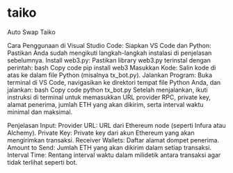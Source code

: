 # taiko
Auto Swap Taiko 

Cara Penggunaan di Visual Studio Code:
Siapkan VS Code dan Python: Pastikan Anda sudah mengikuti langkah-langkah instalasi di penjelasan sebelumnya.
Install web3.py: Pastikan library web3.py terinstal dengan perintah:
bash
Copy code
pip install web3
Masukkan Kode: Salin kode di atas ke dalam file Python (misalnya tx_bot.py).
Jalankan Program: Buka terminal di VS Code, navigasikan ke direktori tempat file Python Anda, dan jalankan:
bash
Copy code
python tx_bot.py
Setelah menjalankan, ikuti instruksi di terminal untuk memasukkan URL provider RPC, private key, alamat penerima, jumlah ETH yang akan dikirim, serta interval waktu minimal dan maksimal.

Penjelasan Input:
Provider URL: URL dari Ethereum node (seperti Infura atau Alchemy).
Private Key: Private key dari akun Ethereum yang akan mengirimkan transaksi.
Receiver Wallets: Daftar alamat dompet penerima.
Amount to Send: Jumlah ETH yang akan dikirim dalam setiap transaksi.
Interval Time: Rentang interval waktu dalam milidetik antara transaksi agar tidak terlihat seperti bot.
